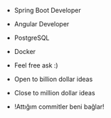 * Spring Boot Developer

* Angular Developer

* PostgreSQL

* Docker



* Feel free ask :)

* Open to billion dollar ideas

* Close to million dollar ideas


* !Attığım commitler beni bağlar!
